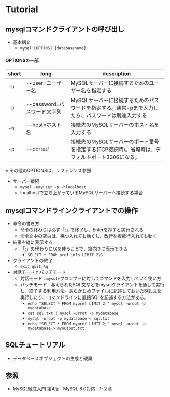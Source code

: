 # Tutorial

## mysqlコマンドクライアントの呼び出し
- 基本構文
  - ```mysql [OPTINS] [databasename]```
#### OPTIONSの一部
| short | long | description |
| ---- | ---- | ---- |
| -u | --user=ユーザー名 | MySQLサーバーに接続するためのユーザー名を指定する |
| -p | --password=パスワード文字列 | MySQLサーバーに接続するためのパスワードを指定する。通常-pまで入力したら、パスワードは別途入力する |
| -h | --host=ホスト名 | 接続先のMySQLサーバーのホスト名を入力する |
| -p | --port=# | 接続先のMySQLサーバーのポート番号を指定する(TCP接続時)。省略時は、デフォルトポート3306になる。|

※ その他のOPTIONSは、リファレンス参照

- サーバー接続
  - ```mysql -umyuser -p -hlocalhost```
  - localhostで立ち上がっているMySQLサーバーへ接続する場合

## mysqlコマンドラインクライアントでの操作
- 命令の書き方
  - 命令の終わりは必ず「;」で終了し、Enterを押すと実行される
  - 命令文中の空白は、幾つ入れても動くし、改行を複数行入れても動く
- 結果を縦に表示する
  - 「;」の代わりに```\G```を使うことで、縦向きに表示できる
    - ```SELECT * FROM pref_info LIMIT 2\G```
- クライアントの終了
  - ```exit```, ```quit```, ```\q```
- 対話モードとバッチモード
  - 対話モード : ```mysql>```プロンプトに対してコマンドを入力していく使い方
  - バッチモード : 与えられたSQL文などをmysqlクライアントを通して実行し、終了する利用方法。あらかじめファイルに記述しておいたSQL文を実行したり、コマンドラインに直接SQLを記述する方法がある。
    - ```echo "SELECT * FROM mypref LIMIT 2;" mysql -uroot -p mydatabase```
    - ```cat sql.txt | mysql -urrot -p mydatabase```
    - ```mysql -uroot -p mydatabase < sql.txt```
    - ```echo "SELECT * FROM mypref LIMIT 2;" mysql -uroot -p mydatabase > myoutput.txt```

## SQLチュートリアル
- データベースオブジェクトの生成と破棄


## 参照
- MySQL徹底入門 第4版　MySQL 8.0対応　1-２章
